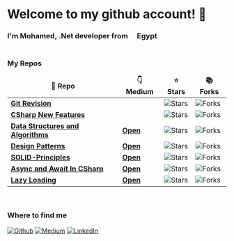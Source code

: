 <h1 > Welcome to my github account! 👋 </h1>


<h3>I'm Mohamed, .Net developer from <img src="https://flagicons.lipis.dev/flags/4x3/eg.svg" width="13"/> <b>Egypt</b>
<br>
<br>
<h3><b>My Repos</b></h3>
<table>
  <thead align="center">
    <tr border: none;>
      <td><b>🎁 Repo </b></td>
      <td><b>👇 Medium</b></td>
      <td><b>⭐ Stars</b></td>
      <td><b>📚 Forks</b></td>
    </tr>
  </thead>
  <tbody>
    </tr>
      <tr>
      <td>
      <a href="https://github.com/MohamedHashish42/Git-Revision"><b>Git Revision</b></a>
      </td>
       <td></td>
      <td>
      <img alt="Stars" src="https://img.shields.io/github/stars/MohamedHashish42/Git-Revision?style=flat-square&labelColor=343b41"/>
      </td>
      <td>
      <img alt="Forks" src="https://img.shields.io/github/forks/MohamedHashish42/Git-Revision?style=flat-square&labelColor=343b41"/>
      </td>
    </tr>
        </tr>
      <tr>
      <td>
      <a href="https://github.com/MohamedHashish42/CSharp-New-Features"><b>CSharp New Features</b></a></td>
       <td></td>
      <td>
      <img alt="Stars" src="https://img.shields.io/github/stars/MohamedHashish42/CSharp-New-Features?style=flat-square&labelColor=343b41"/>
      </td>
      <td>
      <img alt="Forks" src="https://img.shields.io/github/forks/MohamedHashish42/CSharp-New-Features?style=flat-square&labelColor=343b41"/>
      </td>
    </tr>
    <tr>
      <td>
      <a href="https://github.com/MohamedHashish42/Data-Structures-And-Algorithms"><b>Data Structures and Algorithms</b></a>
      </td>
      <td>
      <a href="https://medium.com/@mohamed.hashish42/list/data-structures-and-algorithms-3f41c85b7a96"><b>Open</b></a>
      </td>
     <td>
     <img alt="Stars" src="https://img.shields.io/github/stars/MohamedHashish42/Data-Structures-And-Algorithms?style=flat-square&labelColor=343b41"/>
     </td>
      <td>
      <img alt="Forks" src="https://img.shields.io/github/forks/MohamedHashish42/Data-Structures-And-Algorithms?style=flat-square&labelColor=343b41"/>
      </td>
    </tr>
	  <tr>
      <td>
      <a href="https://github.com/MohamedHashish42/Design_Patterns"><b>Design Patterns</b></a>
      </td>
       <td>
        <a href="https://medium.com/@mohamed.hashish42/list/design-patterns-96a980c66913"><b>Open</b></a>
      </td>
      <td>
      <img alt="Stars" src="https://img.shields.io/github/stars/MohamedHashish42/Design_Patterns?style=flat-square&labelColor=343b41"/>
      </td>
      <td>
      <img alt="Forks" src="https://img.shields.io/github/forks/MohamedHashish42/Design_Patterns?style=flat-square&labelColor=343b41"/>
      </td>
    </tr>
    <tr>
      <td>
      <a href="https://github.com/MohamedHashish42/SOLID-Principles"><b>SOLID-Principles</b></a></td>
       <td>
       <a href="https://medium.com/@mohamed.hashish42/solid-principles-in-c-f5e25eda429b"><b>Open</b></a>
      </td>
      <td>
      <img alt="Stars" src="https://img.shields.io/github/stars/MohamedHashish42/SOLID-Principles?style=flat-square&labelColor=343b41"/>
      </td>
      <td>
      <img alt="Forks" src="https://img.shields.io/github/forks/MohamedHashish42/SOLID-Principles?style=flat-square&labelColor=343b41"/>
      </td>
    <tr>
      <td>
      <a href="https://github.com/MohamedHashish42/AsyncAndAwaitInCSharp"><b>Async and Await In CSharp</b></a>
      </td>
      <td>
      <a href="https://medium.com/@mohamed.hashish42/async-and-await-in-c-eabbccb0d30f"><b>Open</b></a>
      </td>
      <td>
      <img alt="Stars" src="https://img.shields.io/github/stars/MohamedHashish42/AsyncAndAwaitInCSharp?style=flat-square&labelColor=343b41"/>
      </td>
      <td>
      <img alt="Forks" src="https://img.shields.io/github/forks/MohamedHashish42/AsyncAndAwaitInCSharp?style=flat-square&labelColor=343b41"/>
      </td>
    </tr>
    <tr>
      <td>
      <a href="https://github.com/MohamedHashish42/LazyLoading"><b>Lazy Loading</b></a></td>
      <td>
      <a href="https://medium.com/@mohamed.hashish42/lazy-loading-in-entity-framework-3fddb2bbcc61"><b>Open</b>
      </a>
      <td>
        <img alt="Stars" src="https://img.shields.io/github/stars/MohamedHashish42/LazyLoading?style=flat-square&labelColor=343b41"/>
      </td>
      <td>
        <img alt="Forks" src="https://img.shields.io/github/forks/MohamedHashish42/LazyLoading?style=flat-square&labelColor=343b41"/>
      </td>
    </tr>

  </tbody>
</table>

<br>
<h3><b>Where to find me</b></h3>
<p>
<a href="https://github.com/MohamedHashish42" target="_blank"><img alt="Github" src="https://img.shields.io/badge/GitHub-%2312100E.svg?&style=for-the-badge&logo=Github&logoColor=white"></a> 
<a href="https://medium.com/@mohamed.hashish42/lists" target="_blank"><img alt="Medium" src="https://img.shields.io/badge/Medium-%2312100E.svg?&style=for-the-badge&logo=Medium&logoColor=white%22" /></a> 
 <a href="https://www.linkedin.com/in/mohamed-hashish-159158a2/" target="_blank"><img alt="LinkedIn" src="https://img.shields.io/badge/linkedin-%230077B5.svg?&style=for-the-badge&logo=linkedin&logoColor=white" /></a> 

</p>
